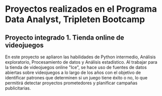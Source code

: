 # Proyectos realizados en el Programa Data Analyst, Tripleten Bootcamp

## Proyecto integrado 1. Tienda online de videojuegos
En este proyecto se apliaron las habilidades de Python intermedio, Análisis exploratorio, Procesamiento de datos y Análisis estadístico.
Al trabajar para la tienda de videojuegos online "Ice", se hace uso de fuentes de datos abiertas sobre videojuegos a lo largo de los años con el objetivo de identificar patrones que determinen si un juego tiene éxito o no, lo que permitirá detectar proyectos prometedores y planificar campañas publicitarias.
